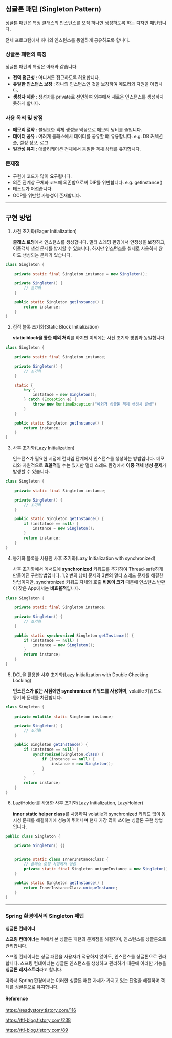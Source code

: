 ## 싱글톤 패턴 (Singleton Pattern)

싱글톤 패턴은 특정 클래스의 인스턴스를 오직 하나만 생성하도록 하는 디자인 패턴입니다.

전체 프로그램에서 하나의 인스턴스를 동일하게 공유하도록 합니다.

### 싱글톤 패턴의 특징

싱글톤 패턴의 특징은 아래와 같습니다.

- **전역 접근성** : 어디서든 접근하도록 허용합니다.
- **유일한 인스턴스 보장** : 하나의 인스턴스인 것을 보장하여 메모리와 자원을 아낍니다.
- **생성자 제한** : 생성자를 private로 선언하여 외부에서 새로운 인스턴스를 생성하지 못하게 합니다.

### 사용 목적 및 장점

- **메모리 절약** : 불필요한 객체 생성을 막음으로 메모리 낭비를 줄입니다.
- **데이터 공유** : 여러개 클래스에서 데이터를 공유할 떄 유용합니다. e.g. DB 커넥션 풀, 설정 정보, 로그
- **일관성 유지** : 애플리케이션 전체에서 동일한 객체 상태를 유지합니다.

### 문제점

- 구현에 코드가 많이 요구됩니다.
- 의존 관계상 구체화 코드에 의존함으로써 DIP를 위반합니다. e.g. getInstance()
- 테스트가 어렵습니다.
- OCP를 위반할 가능성이 존재합니다.

---

## 구현 방법

1. 사전 초기화(Eager Initialization)

    **클래스 로딩**에서 인스턴스를 생성합니다. 멀티 스레딩 환경에서 안정성을 보장하고, 이중객체 생성 문제를 방지할 수 있습니다. 하지만 인스턴스를 실제로 사용하지 않아도 생성되는 문제가 있습니다.

```java
class Singleton {
    
    private static final Singleton instance = new Singleton();

    private Singleton() {
        // 초기화
    }

    public static Singleton getInstance() {
        return instance;
    }
}
```

2. 정적 블록 초기화(Static Block Initialization)

    **static block을 통한 예외 처리**를 하지만 이외에는 사전 초기화 방법과 동일합니다.

```java
class Singleton {
    
    private static final Singleton instance;

    private Singleton() {
        // 초기화
    }

    static {
        try {
            instatnce = new Singleton();
        } catch (Exception e) {
            throw new RuntimeException("예외가 싱글톤 객체 생성시 발생")
        }
    }

    public static Singleton getInstance() {
        return instance;
    }
}
```

3. 사후 초기화(Lazy Initialization)

    인스턴스가 필요한 시점에 런타임 단계에서 인스턴스를 생성하는 방법입니다. 메모리와 자원적으로 **효율적**일 수는 있지만 멀티 스레드 환경에서 **이중 객체 생성 문제**가 발생할 수 있습니다.

```java
class Singleton {
    
    private static final Singleton instance;

    private Singleton() {
        // 초기화
    }

    public static Singleton getInstance() {
        if (instatnce == null) {
            instance = new Singleton();
        }
        return instance;
    }
}
```

4. 동기화 블록을 사용한 사후 초기화(Lazy Initialization with synchronized)

    사후 초기화에서 메서드에 **synchronized** 키워드를 추가하여 Thread-safe하게 만들어진 구현방법입니다. 1,2 번의 낭비 문제와 3번의 멀티 스레드 문제를 해결한 방법이지만, synchronized 키워드 자체의 호출 **비용이 크기** 때문에 인스턴스 반환이 잦은 App에서는 **비효율적**입니다. 

```java
class Singleton {
    
    private static final Singleton instance;

    private Singleton() {
        // 초기화
    }

    public static synchronized Singleton getInstance() {
        if (instatnce == null) {
            instance = new Singleton();
        }
        return instance;
    }
}
```

5. DCL을 활용한 사후 초기화(Lazy Initialization with Double Checking Locking)

    **인스턴스가 없는 시점에만 synchronized 키워드를 사용하며**, volatile 키워드로 동기화 문제를 차단합니다.

```java
class Singleton {
    
    private volatile static Singleton instance;

    private Singleton() {
        // 초기화
    }

    public Singleton getInstance() {
        if (instatnce == null) {
            synchronized(Singleton.class) {
                if (instance == null) {
                    instance = new Singleton();
                }
            }
        }
        return instance;
    }
}
```

6. LaztHolder를 사용한 사후 초기화(Lazy Initialization, LazyHolder)

    **inner static helper class**를 사용하여
    volatile과 synchronized 키워드 없이 동시성 문제를 해결하기에 성능이 뛰어나며 현재 가장 많이 쓰이는 싱글톤 구현 방법입니다.

```java
public class Singleton {

    private Singleton() {}


    private static class InnerInstanceClazz {
        // 클래스 로딩 시점에서 생성
        private static final Singleton uniqueInstance = new Singleton();
    }

    public static Singleton getInstance() {
        return InnerInstanceClazz.uniqueInstance;
    }
}
```

---

### Spring 환경에서의 Singleton 패턴

**싱글톤 컨테이너**

**스프링 컨테이너**는 위에서 본 싱글톤 패턴의 문제점을 해결하며, 인스턴스를 싱글톤으로 관리합니다.

스프링 컨테이너는 싱글 패턴을 사용자가 적용하지 않아도, 인스턴스를 싱글톤으로 관라합니다.
스프링 컨테이너는 싱글톤 인스턴스를 생성하고 관리하기 때문에 이러한 기능을 **싱글톤 레지스트리**라고 합니다.

따라서 Spring 환경에서는 이러한 싱글톤 패턴 자체가 가지고 있는 단점을 해결하며 객체를 싱글톤으로 유지합니다.

#### Reference 

https://readystory.tistory.com/116

https://ttl-blog.tistory.com/238

https://ttl-blog.tistory.com/89